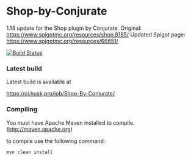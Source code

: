 # Shop-by-Conjurate
1.14 update for the Shop plugin by Conjurate. Original: https://www.spigotmc.org/resources/shop.8185/
Updated Spigot page: https://www.spigotmc.org/resources/66651/

[![Build Status](https://travis-ci.com/Huskehhh/Shop-by-Conjurate.svg?branch=master)](https://travis-ci.com/Huskehhh/Shop-by-Conjurate)

### Latest build
Latest build is available at

https://ci.husk.pro/job/Shop-By-Conjurate/

### Compiling
You must have Apache Maven installed to compile. (http://maven.apache.org)

to compile use the following command:

```mvn clean install```
